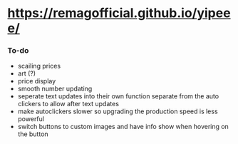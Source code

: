 # https://remagofficial.github.io/yipeee/


### To-do
- scailing prices
- art (?)
- price display
- smooth number updating
- seperate text updates into their own function separate from the auto clickers to allow after text updates
- make autoclickers slower so upgrading the production speed is less powerful
- switch buttons to custom images and have info show when hovering on the button 
